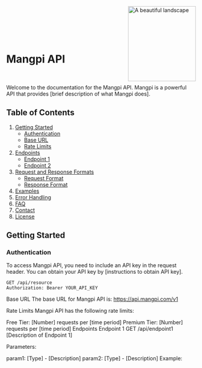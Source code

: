 <div>
    <img src="https://media.giphy.com/media/11lxCeKo6cHkJy/giphy.gif" alt="A beautiful landscape" width="180" height="200" align="right"><br><br><br><br><br>
    <h1>Mangpi API </h1>
</div>
<br>

Welcome to the documentation for the Mangpi API. Mangpi is a powerful API that provides [brief description of what Mangpi does].

## Table of Contents

1. [Getting Started](#getting-started)
    - [Authentication](#authentication)
    - [Base URL](#base-url)
    - [Rate Limits](#rate-limits)
2. [Endpoints](#endpoints)
    - [Endpoint 1](#endpoint-1)
    - [Endpoint 2](#endpoint-2)
3. [Request and Response Formats](#request-and-response-formats)
    - [Request Format](#request-format)
    - [Response Format](#response-format)
4. [Examples](#examples)
5. [Error Handling](#error-handling)
6. [FAQ](#faq)
7. [Contact](#contact)
8. [License](#license)

## Getting Started

### Authentication

To access Mangpi API, you need to include an API key in the request header. You can obtain your API key by [instructions to obtain API key].

```http
GET /api/resource
Authorization: Bearer YOUR_API_KEY
```
Base URL
The base URL for Mangpi API is: https://api.mangpi.com/v1

Rate Limits
Mangpi API has the following rate limits:

Free Tier: [Number] requests per [time period]
Premium Tier: [Number] requests per [time period]
Endpoints
Endpoint 1
GET /api/endpoint1
[Description of Endpoint 1]

Parameters:

param1: [Type] - [Description]
param2: [Type] - [Description]
Example:
